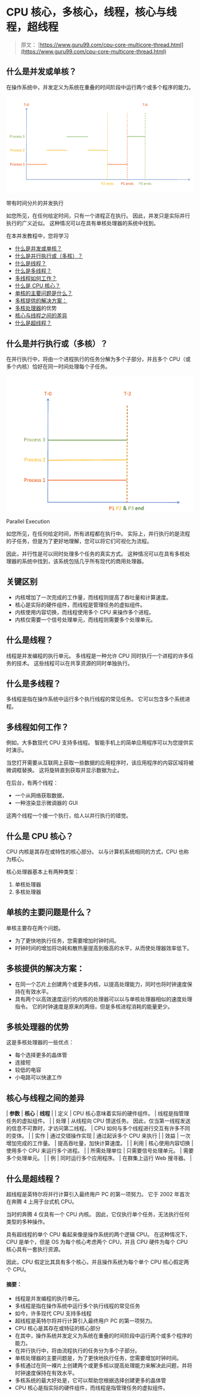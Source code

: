# CPU 核心，多核心，线程，核心与线程，超线程

> 原文： [https://www.guru99.com/cpu-core-multicore-thread.html](https://www.guru99.com/cpu-core-multicore-thread.html)

## 什么是并发或单核？

在操作系统中，并发定义为系统在重叠的时间阶段中运行两个或多个程序的能力。

<figure style="margin-left: auto;margin-right: auto;">

![](img/830fedec6cf3137d07f46d4e196bb846.png) 

带有时间分片的并发执行





如您所见，在任何给定时间，只有一个进程正在执行。 因此，并发只是实际并行执行的广义近似。 这种情况可以在具有单核处理器的系统中找到。

在本并发教程中，您将学习

*   [什么是并发或单核？](#1)
*   [什么是并行执行或（多核）？](#2)
*   [什么是线程？](#3)
*   [什么是多线程？](#4)
*   [多线程如何工作？](#5)
*   [什么是 CPU 核心？](#6)
*   [单核的主要问题是什么？](#7)
*   [多核提供的解决方案：](#8)
*   [多核处理器](#9)的优势
*   [核心与线程之间的差异](#10)
*   [什么是超线程？](#11)

## 什么是并行执行或（多核）？

在并行执行中，将由一个进程执行的任务分解为多个子部分，并且多个 CPU（或多个内核）恰好在同一时间处理每个子任务。

<figure style="margin-left: auto;margin-right: auto;">

![](img/bf146c1609e122f683d8097d3d976c6e.png)

Parallel Execution





如您所见，在任何给定时间，所有进程都在执行中。 实际上，并行执行的是流程的子任务，但是为了更好地理解，您可以将它们可视化为流程。

因此，并行性是可以同时处理多个任务的真实方式。 这种情况可以在具有多核处理器的系统中找到，该系统包括几乎所有现代的商用处理器。

## 关键区别

*   内核增加了一次完成的工作量，而线程则提高了吞吐量和计算速度。
*   核心是实际的硬件组件，而线程是管理任务的虚拟组件。
*   内核使用内容切换，而线程使用多个 CPU 来操作多个进程。
*   内核仅需要一个信号处理单元，而线程则需要多个处理单元。

## 什么是线程？

线程是并发编程的执行单元。 多线程是一种允许 CPU 同时执行一个进程的许多任务的技术。 这些线程可以在共享资源的同时单独执行。

## 什么是多线程？

多线程是指在操作系统中运行多个执行线程的常见任务。 它可以包含多个系统进程。

## 多线程如何工作？

例如，大多数现代 CPU 支持多线程。 智能手机上的简单应用程序可以为您提供实时演示。

当您打开需要从互联网上获取一些数据的应用程序时，该应用程序的内容区域将被微调框替换。 这将旋转直到获取并显示数据为止。

在后台，有两个线程：

*   一个从网络获取数据，
*   一种渲染显示微调器的 GUI

这两个线程一个接一个执行，给人以并行执行的错觉。

## 什么是 CPU 核心？

CPU 内核是其存在或特性的核心部分。 以与计算机系统相同的方式，CPU 也称为核心。

核心处理器基本上有两种类型：

1.  单核处理器
2.  多核处理器

## 单核的主要问题是什么？

单核主要存在两个问题。

*   为了更快地执行任务，您需要增加时钟时间。
*   时钟时间的增加将功耗和散热量提高到极高的水平，从而使处理器效率低下。

## 多核提供的解决方案：

*   在同一个芯片上创建两个或更多内核，以提高处理能力，同时也将时钟速度保持在有效水平。
*   具有两个以高效速度运行的内核的处理器可以以与单核处理器相似的速度处理指令。 它的时钟速度是原来的两倍，但是多核进程消耗的能量更少。

## 多核处理器的优势

这是多核处理器的一些优点：

*   每个选择更多的晶体管
*   连接短
*   较低的电容
*   小电路可以快速工作

## 核心与线程之间的差异

| **参数** | **核心** | **线程** |
| 定义 | CPU 核心意味着实际的硬件组件。 | 线程是指管理任务的虚拟组件。 |
| 处理 | 从线程向 CPU 馈送任务。 因此，仅当第一线程发送的信息不可靠时，才访问第二线程。 | CPU 如何与多个线程进行交互有许多不同的变体。 |
| 实作 | 通过交错操作实现 | 通过起诉多个 CPU 来执行 |
| 效益 | 一次增加完成的工作量。 | 提高吞吐量，加快计算速度。 |
| 利用 | 核心使用内容切换 | 使用多个 CPU 来运行多个进程。 |
| 所需处理单位 | 只需要信号处理单元。 | 需要多个处理单元。 |
| 例 | 同时运行多个应用程序。 | 在群集上运行 Web 搜寻器。 |

## 什么是超线程？

超线程是英特尔将并行计算引入最终用户 PC 的第一项努力。 它于 2002 年首次在奔腾 4 上用于台式机 CPU。

当时的奔腾 4 仅具有一个 CPU 内核。 因此，它仅执行单个任务，无法执行任何类型的多种操作。

具有超线程的单个 CPU 看起来像是操作系统的两个逻辑 CPU。 在这种情况下，CPU 是单个，但是 OS 为每个核心考虑两个 CPU，并且 CPU 硬件为每个 CPU 核心具有一套执行资源。

因此，CPU 假定比其具有多个核心，并且操作系统为每个单个 CPU 核心假定两个 CPU。

#### 摘要：

*   线程是并发编程的执行单元。
*   多线程是指在操作系统中运行多个执行线程的常见任务
*   如今，许多现代 CPU 支持多线程
*   超线程是英特尔将并行计算引入最终用户 PC 的第一项努力。
*   CPU 核心是其存在或特征的核心部分
*   在其中，操作系统并发定义为系统在重叠的时间阶段中运行两个或多个程序的能力。
*   在并行执行中，将由流程执行的任务分为多个子部分。
*   单核处理器的主要问题是，为了更快地执行任务，您需要增加时钟时间。
*   多核通过在同一裸片上创建两个或更多核以提高处理能力来解决此问题，并将时钟速度保持在有效水平。
*   多核系统的最大好处是，它可以帮助您根据选择创建更多的晶体管
*   CPU 核心是指实际的硬件组件，而线程是指管理任务的虚拟组件。